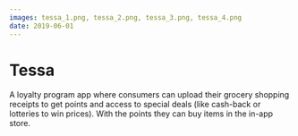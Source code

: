 ```yaml
---
images: tessa_1.png, tessa_2.png, tessa_3.png, tessa_4.png
date: 2019-06-01
---
```


#  Tessa
A loyalty program app where consumers can upload their grocery shopping receipts to get points and access to special deals (like cash-back or lotteries to win prices). With the points they can buy items in the in-app store.

